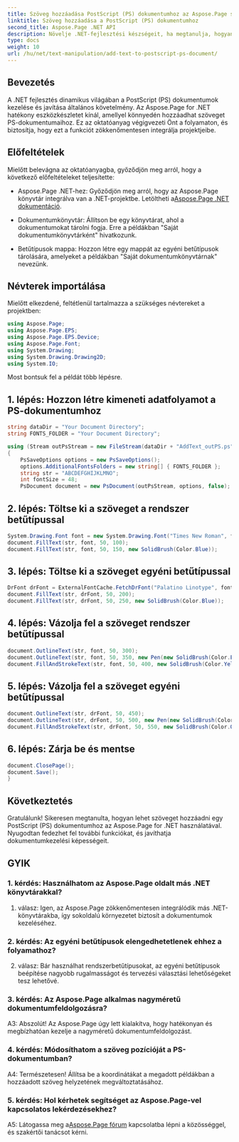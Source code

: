 ```yaml
---
title: Szöveg hozzáadása PostScript (PS) dokumentumhoz az Aspose.Page segítségével
linktitle: Szöveg hozzáadása a PostScript (PS) dokumentumhoz
second_title: Aspose.Page .NET API
description: Növelje .NET-fejlesztési készségeit, ha megtanulja, hogyan adhat szöveget PostScript (PS) dokumentumokhoz az Aspose.Page segítségével. Fedezze fel a példákat lépésről lépésre, és engedje szabadjára a dokumentumkezelés erejét.
type: docs
weight: 10
url: /hu/net/text-manipulation/add-text-to-postscript-ps-document/
---
```

## Bevezetés

A .NET fejlesztés dinamikus világában a PostScript (PS) dokumentumok kezelése és javítása általános követelmény. Az Aspose.Page for .NET hatékony eszközkészletet kínál, amellyel könnyedén hozzáadhat szöveget PS-dokumentumaihoz. Ez az oktatóanyag végigvezeti Önt a folyamaton, és biztosítja, hogy ezt a funkciót zökkenőmentesen integrálja projektjeibe.

## Előfeltételek

Mielőtt belevágna az oktatóanyagba, győződjön meg arról, hogy a következő előfeltételeket teljesítette:

-  Aspose.Page .NET-hez: Győződjön meg arról, hogy az Aspose.Page könyvtár integrálva van a .NET-projektbe. Letöltheti a[Aspose.Page .NET dokumentáció](https://reference.aspose.com/page/net/).

- Dokumentumkönyvtár: Állítson be egy könyvtárat, ahol a dokumentumokat tárolni fogja. Erre a példákban "Saját dokumentumkönyvtárként" hivatkozunk.

- Betűtípusok mappa: Hozzon létre egy mappát az egyéni betűtípusok tárolására, amelyeket a példákban "Saját dokumentumkönyvtárnak" nevezünk.

## Névterek importálása

Mielőtt elkezdené, feltétlenül tartalmazza a szükséges névtereket a projektben:

```csharp
using Aspose.Page;
using Aspose.Page.EPS;
using Aspose.Page.EPS.Device;
using Aspose.Page.Font;
using System.Drawing;
using System.Drawing.Drawing2D;
using System.IO;
```

Most bontsuk fel a példát több lépésre.

## 1. lépés: Hozzon létre kimeneti adatfolyamot a PS-dokumentumhoz

```csharp
string dataDir = "Your Document Directory";
string FONTS_FOLDER = "Your Document Directory";

using (Stream outPsStream = new FileStream(dataDir + "AddText_outPS.ps", FileMode.Create))
{
    PsSaveOptions options = new PsSaveOptions();
    options.AdditionalFontsFolders = new string[] { FONTS_FOLDER };
    string str = "ABCDEFGHIJKLMNO";
    int fontSize = 48;
    PsDocument document = new PsDocument(outPsStream, options, false);
```

## 2. lépés: Töltse ki a szöveget a rendszer betűtípussal

```csharp
System.Drawing.Font font = new System.Drawing.Font("Times New Roman", fontSize, FontStyle.Bold);
document.FillText(str, font, 50, 100);
document.FillText(str, font, 50, 150, new SolidBrush(Color.Blue));
```

## 3. lépés: Töltse ki a szöveget egyéni betűtípussal

```csharp
DrFont drFont = ExternalFontCache.FetchDrFont("Palatino Linotype", fontSize, FontStyle.Regular);
document.FillText(str, drFont, 50, 200);
document.FillText(str, drFont, 50, 250, new SolidBrush(Color.Blue));
```

## 4. lépés: Vázolja fel a szöveget rendszer betűtípussal

```csharp
document.OutlineText(str, font, 50, 300);
document.OutlineText(str, font, 50, 350, new Pen(new SolidBrush(Color.BlueViolet), 2));
document.FillAndStrokeText(str, font, 50, 400, new SolidBrush(Color.Yellow), new Pen(new SolidBrush(Color.BlueViolet), 2));
```

## 5. lépés: Vázolja fel a szöveget egyéni betűtípussal

```csharp
document.OutlineText(str, drFont, 50, 450);
document.OutlineText(str, drFont, 50, 500, new Pen(new SolidBrush(Color.BlueViolet), 2));
document.FillAndStrokeText(str, drFont, 50, 550, new SolidBrush(Color.Orange), new Pen(new SolidBrush(Color.Blue), 2));
```

## 6. lépés: Zárja be és mentse

```csharp
document.ClosePage();
document.Save();
}
```

## Következtetés

Gratulálunk! Sikeresen megtanulta, hogyan lehet szöveget hozzáadni egy PostScript (PS) dokumentumhoz az Aspose.Page for .NET használatával. Nyugodtan fedezhet fel további funkciókat, és javíthatja dokumentumkezelési képességeit.

## GYIK

### 1. kérdés: Használhatom az Aspose.Page oldalt más .NET könyvtárakkal?

1. válasz: Igen, az Aspose.Page zökkenőmentesen integrálódik más .NET-könyvtárakba, így sokoldalú környezetet biztosít a dokumentumok kezeléséhez.

### 2. kérdés: Az egyéni betűtípusok elengedhetetlenek ehhez a folyamathoz?

2. válasz: Bár használhat rendszerbetűtípusokat, az egyéni betűtípusok beépítése nagyobb rugalmasságot és tervezési választási lehetőségeket tesz lehetővé.

### 3. kérdés: Az Aspose.Page alkalmas nagyméretű dokumentumfeldolgozásra?

A3: Abszolút! Az Aspose.Page úgy lett kialakítva, hogy hatékonyan és megbízhatóan kezelje a nagyméretű dokumentumfeldolgozást.

### 4. kérdés: Módosíthatom a szöveg pozícióját a PS-dokumentumban?

A4: Természetesen! Állítsa be a koordinátákat a megadott példákban a hozzáadott szöveg helyzetének megváltoztatásához.

### 5. kérdés: Hol kérhetek segítséget az Aspose.Page-vel kapcsolatos lekérdezésekhez?

 A5: Látogassa meg a[Aspose.Page fórum](https://forum.aspose.com/c/page/39) kapcsolatba lépni a közösséggel, és szakértői tanácsot kérni.